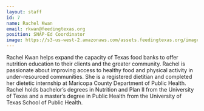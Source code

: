 ```yaml
---
layout: staff
id: 7
name: Rachel Kwan
email: rkwan@feedingtexas.org
position: SNAP-Ed Coordinator
image: https://s3-us-west-2.amazonaws.com/assets.feedingtexas.org/images/staff/rachel-kwan.JPG
---
```

Rachel Kwan helps expand the capacity of Texas food banks to offer nutrition education to their clients and the greater community. Rachel is passionate about improving access to healthy food and physical activity in under-resourced communities. She is a registered dietitian and completed her dietetic internship at Maricopa County Department of Public Health.  Rachel holds bachelor’s degrees in Nutrition and Plan II from the University of Texas and a master’s degree in Public Health from the University of Texas School of Public Health. 
